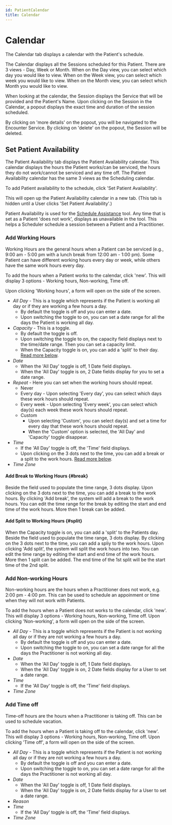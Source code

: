 ```yaml
---
id: PatientCalendar
title: Calendar
---
```

# Calendar

The Calendar tab displays a calendar with the Patient's schedule.   

The Calendar displays all the Sessions scheduled for this Patient. There are 3 views - Day, Week or Month. When on the Day view, you can select which day you would like to view. When on the Week view, you can select which week you would like to view. When on the Month view, you can select which Month you would like to view.

When looking at the calendar, the Session displays the Service that will be provided and the Patient's Name. Upon clicking on the Session in the Calendar, a popout displays the exact time and duration of the session scheduled. 

By clicking on 'more details' on the popout, you will be navigated to the Encounter Service. By clicking on 'delete' on the popout, the Session will be deleted.

## Set Patient Availability

The Patient Availability tab displays the Patient Availability calendar. This calendar displays the hours the Patient works/can be serviced, the hours they do not work/cannot be serviced and any time off. The Patient Availability calendar has the same 3 views as the Scheduling calendar. 

To add Patient availability to the schedule, click 'Set Patient Availability'. 

This will open up the Patient Availability calendar in a new tab. (This tab is hidden until a User clicks 'Set Patient Availability'.)

Patient Availability is used for the [Schedule Assistance](../Scheduling/ScheduleAssistance.md) tool. Any time that is set as a Patient 'does not work', displays as unavailable in the tool. This helps a Scheduler schedule a session between a Patient and a Practitioner. 


### Add Working Hours
  
Working Hours are the general hours when a Patient can be serviced (e.g., 9:00 am - 5:00 pm with a lunch break from 12:00 am - 1:00 pm). Some Patient can have different working hours every day or week, while others have the same work hours every day. 


To add the hours when a Patient works to the calendar, click 'new'. This will display 3 options - Working hours, Non-working, Time off. 

Upon clicking 'Working hours', a form will open on the side of the screen. 

- *All Day* - This is a toggle which represents if the Patient is working all day or if they are working a few hours a day. 
    - By default the toggle is off and you can enter a date.
    - Upon switching the toggle to on, you can set a date range for all the days the Patient is working all day.
- *Capacity* - This is a toggle. 
    - By default the toggle is off.
    - Upon switching the toggle to on, the capacity field displays next to the time/date range. Then you can set a capacity limit.
    - When the Capacity toggle is on, you can add a 'split' to their day. [Read more below](#split).
- *Date* 
    - When the 'All Day' toggle is off, 1 Date field displays.
    - When the 'All Day' toggle is on, 2 Date fields display for you to set a date range.
- *Repeat* - Here you can set when the working hours should repeat. 
    - Never
    - Every day - Upon selecting 'Every day', you can select which days these work hours should repeat. 
    - Every week -  Upon selecting 'Every week', you can select which day(s) each week these work hours should repeat.
    - Custom 
        - Upon selecting 'Custom', you can select day(s) and set a time for every day that these work hours should repeat.
        - When the 'Custom' option is selected, the 'All Day' and 'Capacity' toggle disappear.
- *Time*
    - If the 'All Day' toggle is off, the 'Time' field displays. 
    - Upon clicking on the 3 dots next to the time, you can add a break or a split to the work hours. [Read more below](#break).
- *Time Zone*

#### Add Break to Working Hours {#break}

Beside the field used to populate the time range, 3 dots display. Upon clicking on the 3 dots next to the time, you can add a break to the work hours. By clicking 'Add break', the system will add a break to the work hours. You can edit the time range for the break by editing the start and end time of the work hours. More then 1 break can be added.

#### Add Split to Working Hours {#split}

When the Capacity toggle is on, you can add a 'split' to the Patients day. Beside the field used to populate the time range, 3 dots display. By clicking on the 3 dots next to the time, you can add a spliy to the work hours. Upon clicking 'Add split', the system will split the work hours into two. You can edit the time range by editing the start and end time of the work hours. More then 1 split can be added. The end time of the 1st split will be the start time of the 2nd split. 

### Add Non-working Hours

Non-working hours are the hours when a Practitioner does not work, e.g. 2:00 pm - 4:00 pm. This can be used to schedule an appoinment or time when they will not work with Patients. 

To add the hours when a Patient does not works to the calendar, click 'new'. This will display 3 options - Working hours, Non-working, Time off. Upon clicking 'Non-working', a form will open on the side of the screen. 

- *All Day* - This is a toggle which represents if the Patient is not working all day or if they are not working a few hours a day. 
    - By default the toggle is off and you can enter a date.
    - Upon switching the toggle to on, you can set a date range for all the days the Practitioner is not working all day.
- *Date* 
    - When the 'All Day' toggle is off, 1 Date field displays.
    - When the 'All Day' toggle is on, 2 Date fields display for a User to set a date range. 
- *Time*
    - If the 'All Day' toggle is off, the 'Time' field displays. 
- *Time Zone*

### Add Time off 

Time-off hours are the hours when a Practitioner is taking off. This can be used to schedule vacation. 

To add the hours when a Patient is taking off to the calendar, click 'new'. This will display 3 options - Working hours, Non-working, Time off. Upon clicking 'Time off', a form will open on the side of the screen. 

- *All Day* - This is a toggle which represents if the Patient is not working all day or if they are not working a few hours a day. 
    - By default the toggle is off and you can enter a date.
    - Upon switching the toggle to on, you can set a date range for all the days the Practitioner is not working all day. 
- *Date* 
    - When the 'All Day' toggle is off, 1 Date field displays.
    - When the 'All Day' toggle is on, 2 Date fields display for a User to set a date range.
- *Reason*
- *Time*
    - If the 'All Day' toggle is off, the 'Time' field displays. 
- *Time Zone*